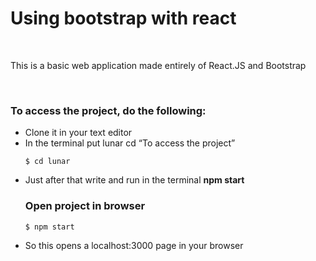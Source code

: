 <h1>Using bootstrap with react</h1>
<link rel="stylesheet" href="https://img.shields.io/badge/React.JS-%5E18.2.0-blue">
<br>
<p>This is a basic web application made entirely of React.JS and Bootstrap</p>
<br>
<h3>To access the project, do the following:</h3>
<ul>
     <li>Clone it in your text editor</li>
     <li>In the terminal put lunar cd <q>To access the project</q></li>

 
```code
$ cd lunar
```
  
<li>Just after that write and run in the terminal <b>npm start</b></li>
    
  ### Open project in browser
  
```code
$ npm start
```
    
  <li>So this opens a localhost:3000 page in your browser</li>
</ul>
